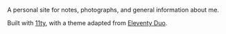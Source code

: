 A personal site for notes, photographs, and general information about me.

Built with [11ty](https://www.11ty.dev), with a theme adapted from [Eleventy Duo](https://github.com/yinkakun/eleventy-duo).
